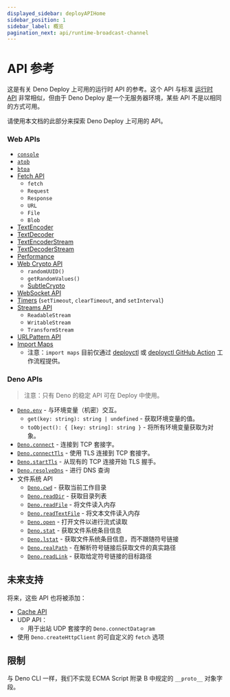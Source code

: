 ```yaml
---
displayed_sidebar: deployAPIHome
sidebar_position: 1
sidebar_label: 概览
pagination_next: api/runtime-broadcast-channel
---
```


# API 参考

这是有关 Deno Deploy 上可用的运行时 API 的参考。这个 API 与标准
[运行时 API](/runtime/manual/runtime) 非常相似，但由于 Deno Deploy
是一个无服务器环境，某些 API 不是以相同的方式可用。

请使用本文档的此部分来探索 Deno Deploy 上可用的 API。

### Web APIs

- [`console`](https://developer.mozilla.org/en-US/docs/Web/API/console)
- [`atob`](https://developer.mozilla.org/en-US/docs/Web/API/WindowOrWorkerGlobalScope/atob)
- [`btoa`](https://developer.mozilla.org/en-US/docs/Web/API/WindowOrWorkerGlobalScope/btoa)
- [Fetch API](https://developer.mozilla.org/en-US/docs/Web/API/Fetch_API)
  - `fetch`
  - `Request`
  - `Response`
  - `URL`
  - `File`
  - `Blob`
- [TextEncoder](https://developer.mozilla.org/en-US/docs/Web/API/TextEncoder)
- [TextDecoder](https://developer.mozilla.org/en-US/docs/Web/API/TextDecoder)
- [TextEncoderStream](https://developer.mozilla.org/en-US/docs/Web/API/TextEncoderStream)
- [TextDecoderStream](https://developer.mozilla.org/en-US/docs/Web/API/TextDecoderStream)
- [Performance](https://developer.mozilla.org/en-US/docs/Web/API/Performance)
- [Web Crypto API](https://developer.mozilla.org/en-US/docs/Web/API/Crypto)
  - `randomUUID()`
  - `getRandomValues()`
  - [SubtleCrypto](https://developer.mozilla.org/en-US/docs/Web/API/SubtleCrypto)
- [WebSocket API](https://developer.mozilla.org/en-US/docs/Web/API/WebSocket)
- [Timers](https://developer.mozilla.org/en-US/docs/Web/API/WindowOrWorkerGlobalScope/setTimeout)
  (`setTimeout`, `clearTimeout`, and `setInterval`)
- [Streams API](https://developer.mozilla.org/en-US/docs/Web/API/Streams_API)
  - `ReadableStream`
  - `WritableStream`
  - `TransformStream`
- [URLPattern API](https://developer.mozilla.org/en-US/docs/Web/API/URLPattern)
- [Import Maps](https://deno.land/manual/linking_to_external_code/import_maps)
  - 注意：`import maps` 目前仅通过
    [deployctl](https://github.com/denoland/deployctl) 或
    [deployctl GitHub Action](https://github.com/denoland/deployctl/blob/main/action/README.md)
    工作流程提供。

### Deno APIs

> 注意：只有 Deno 的稳定 API 可在 Deploy 中使用。

- [`Deno.env`](https://doc.deno.land/deno/stable/~/Deno.env) -
  与环境变量（机密）交互。
  - `get(key: string): string | undefined` - 获取环境变量的值。
  - `toObject(): { [key: string]: string }` - 将所有环境变量获取为对象。
- [`Deno.connect`](https://doc.deno.land/deno/stable/~/Deno.connect) - 连接到
  TCP 套接字。
- [`Deno.connectTls`](https://doc.deno.land/deno/stable/~/Deno.connectTls) -
  使用 TLS 连接到 TCP 套接字。
- [`Deno.startTls`](https://doc.deno.land/deno/stable/~/Deno.startTls) -
  从现有的 TCP 连接开始 TLS 握手。
- [`Deno.resolveDns`](https://doc.deno.land/deno/stable/~/Deno.resolveDns) -
  进行 DNS 查询
- 文件系统 API
  - [`Deno.cwd`](https://doc.deno.land/deno/stable/~/Deno.cwd) -
    获取当前工作目录
  - [`Deno.readDir`](https://doc.deno.land/deno/stable/~/Deno.readDir) -
    获取目录列表
  - [`Deno.readFile`](https://doc.deno.land/deno/stable/~/Deno.readFile) -
    将文件读入内存
  - [`Deno.readTextFile`](https://doc.deno.land/deno/stable/~/Deno.readTextFile) -
    将文本文件读入内存
  - [`Deno.open`](https://doc.deno.land/deno/stable/~/Deno.open) -
    打开文件以进行流式读取
  - [`Deno.stat`](https://doc.deno.land/deno/stable/~/Deno.stat) -
    获取文件系统条目信息
  - [`Deno.lstat`](https://doc.deno.land/deno/stable/~/Deno.lstat) -
    获取文件系统条目信息，而不跟随符号链接
  - [`Deno.realPath`](https://doc.deno.land/deno/stable/~/Deno.realPath) -
    在解析符号链接后获取文件的真实路径
  - [`Deno.readLink`](https://doc.deno.land/deno/stable/~/Deno.readLink) -
    获取给定符号链接的目标路径

## 未来支持

将来，这些 API 也将被添加：

- [Cache API](https://developer.mozilla.org/en-US/docs/Web/API/Cache)
- UDP API：
  - 用于出站 UDP 套接字的 `Deno.connectDatagram`
- 使用 `Deno.createHttpClient` 的可自定义的 `fetch` 选项

## 限制

与 Deno CLI 一样，我们不实现 ECMA Script 附录 B 中规定的 `__proto__` 对象字段。
